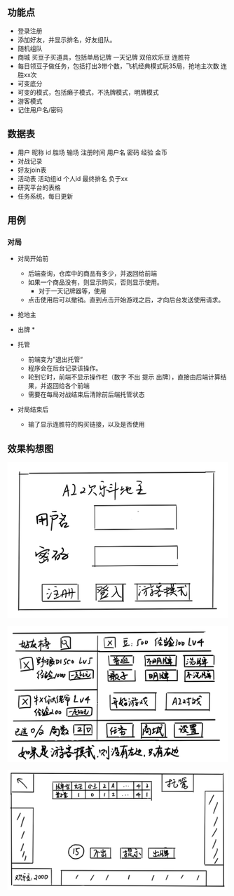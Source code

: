 ## 功能点

* 登录注册
* 添加好友，并显示排名，好友组队。
* 随机组队
* 商城 买豆子买道具，包括单局记牌 一天记牌 双倍欢乐豆 连胜符
* 每日领豆子做任务，包括打出3带个数，飞机经典模式玩35局，抢地主次数 连胜xx次
* 可变底分
* 可变的模式，包括癞子模式，不洗牌模式，明牌模式
* 游客模式
* 记住用户名/密码

## 数据表

* 用户 昵称 id 胜场 输场 注册时间 用户名 密码 经验 金币
* 对战记录
* 好友join表
* 活动表 活动组id 个人id 最终排名 负于xx
* 研究平台的表格
* 任务系统，每日更新

## 用例

### 对局

* 对局开始前
  * 后端查询，仓库中的商品有多少，并返回给前端
  * 如果一个商品没有，则显示购买，否则显示使用。
    * 对于一天记牌器等，使用
  * 点击使用后可以撤销。直到点击开始游戏之后，才向后台发送使用请求。
* 抢地主
* 出牌
  * 

* 托管
  * 前端变为”退出托管“
  * 程序会在后台记录该操作。
  * 轮到它时，前端不显示操作栏（数字 不出 提示 出牌），直接由后端计算结果，并返回给各个前端
  * 需要在每局对战结束后清除前后端托管状态
* 对局结束后
  * 输了显示连胜符的购买链接，以及是否使用

## 效果构想图

![登录](img/登录.png)

![主页面](img/主页面.png)

![牌局](img/牌局.png)